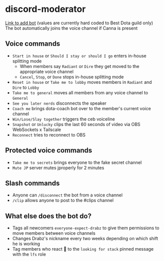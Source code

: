 # discord-moderator

[Link to add bot](https://discord.com/api/oauth2/authorize?client_id=1062766623578148945&permissions=8&scope=bot) (values are currently hard coded to Best Dota guild only)  
The bot automatically joins the voice channel if Canna is present

## Voice commands

- `Start in house` or `Should I stay or should I go` enters in-house splitting mode
  - When members say `Radiant` or `Dire` they get moved to the appropriate voice channel
  - `Cancel`, `Stop`, or `Done` stops in-house splitting mode
- `Reset in house` or `Take me to lobby` moves members in `Radiant` and `Dire` to `Lobby`
- `Take me to general` moves all members from any voice channel to `General`
- `See you later nerds` disconnects the speaker
- `Coach me` brings dota-coach bot over to the member's current voice channel
- `Win/Lose/Slay together` triggers the ceb voiceline
- `Snapshot` or `Unlucky` clips the last 60 seconds of video via OBS WebSockets x Tailscale
- `Reconnect` tries to reconnect to OBS

## Protected voice commands

- `Take me to secrets` brings everyone to the fake secret channel
- `Mute JP` server mutes jproperly for 2 minutes

## Slash commands

- Anyone can `/disconnect` the bot from a voice channel
- `/clip` allows anyone to post to the #clips channel

## What else does the bot do?

- Tags all newcomers `everyone-expect-drabz` to give them permissions to move members between voice channels
- Changes Drabz's nickname every two weeks depending on which shift he is working
- Tag members who react 👀 to the `looking for stack` pinned message with the `lfs` role
